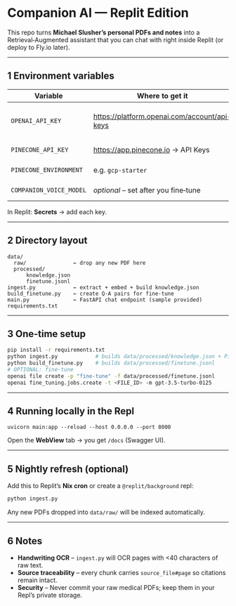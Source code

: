 # Companion AI — Replit Edition

This repo turns **Michael Slusher’s personal PDFs and notes** into a Retrieval‑Augmented
assistant that you can chat with right inside Replit (or deploy to Fly.io later).

---

## 1 Environment variables

| Variable | Where to get it | Purpose |
|----------|-----------------|---------|
| `OPENAI_API_KEY` | <https://platform.openai.com/account/api-keys> | Embeddings + chat completions + fine‑tune |
| `PINECONE_API_KEY` | <https://app.pinecone.io> → API Keys | Vector database |
| `PINECONE_ENVIRONMENT` | e.g. `gcp-starter` | Cluster region |
| `COMPANION_VOICE_MODEL` | *optional* – set after you fine‑tune | Fine‑tuned model name |

In Replit: **Secrets** → add each key.

---

## 2 Directory layout

```
data/
  raw/               ← drop any new PDF here
  processed/
      knowledge.json
      finetune.jsonl
ingest.py            ← extract + embed + build knowledge.json
build_finetune.py    ← create Q‑A pairs for fine‑tune
main.py              ← FastAPI chat endpoint (sample provided)
requirements.txt
```

---

## 3 One‑time setup

```bash
pip install -r requirements.txt
python ingest.py            # builds data/processed/knowledge.json + Pinecone index
python build_finetune.py    # builds data/processed/finetune.jsonl
# OPTIONAL: fine‑tune
openai file create -p "fine-tune" -f data/processed/finetune.jsonl
openai fine_tuning.jobs.create -t <FILE_ID> -m gpt-3.5-turbo-0125
```

---

## 4 Running locally in the Repl

```
uvicorn main:app --reload --host 0.0.0.0 --port 8000
```

Open the **WebView** tab → you get `/docs` (Swagger UI).

---

## 5 Nightly refresh (optional)

Add this to Replit’s **Nix cron** or create a `@replit/background` repl:

```bash
python ingest.py
```

Any new PDFs dropped into `data/raw/` will be indexed automatically.

---

## 6 Notes

* **Handwriting OCR** – `ingest.py` will OCR pages with <40 characters of raw text.
* **Source traceability** – every chunk carries `source_file#page` so citations remain intact.
* **Security** – Never commit your raw medical PDFs; keep them in your Repl’s private storage.

